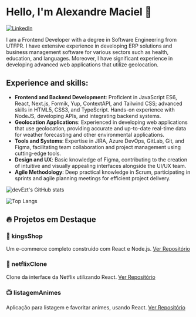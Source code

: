 # Hello, I'm Alexandre Maciel 👋

[![LinkedIn](https://img.shields.io/badge/LinkedIn-Alexandre-blue.svg)](https://www.linkedin.com/in/alexandreh-maciel/)

I am a Frontend Developer with a degree in Software Engineering from UTFPR. I have extensive experience in developing ERP solutions and business management software for various sectors such as health, education, and languages. Moreover, I have significant experience in developing advanced web applications that utilize geolocation.

## Experience and skills:
- **Frontend and Backend Development**: Proficient in JavaScript ES6, React, Next.js, Formik, Yup, ContextAPI, and Tailwind CSS; advanced skills in HTML5, CSS3, and TypeScript. Hands-on experience with NodeJS, developing APIs, and integrating backend systems.
- **Geolocation Applications**: Experienced in developing web applications that use geolocation, providing accurate and up-to-date real-time data for weather forecasting and other environmental applications.
- **Tools and Systems**: Expertise in JIRA, Azure DevOps, GitLab, Git, and Figma, facilitating team collaboration and project management using cutting-edge tools.
- **Design and UX**: Basic knowledge of Figma, contributing to the creation of intuitive and visually appealing interfaces alongside the UI/UX team.
- **Agile Methodology**: Deep practical knowledge in Scrum, participating in sprints and agile planning meetings for efficient project delivery.


![devEzt's GitHub stats](https://github-readme-stats.vercel.app/api?username=devEzt&show_icons=true&theme=tokyonight)

![Top Langs](https://github-readme-stats.vercel.app/api/top-langs/?username=devEzt&theme=tokyonight&layout=compact)


## 🔥 Projetos em Destaque

### 🛒 kingsShop
Um e-commerce completo construído com React e Node.js.
[Ver Repositório](https://github.com/devEzt/kingsShop)

### 🎥 netflixClone
Clone da interface da Netflix utilizando React.
[Ver Repositório](https://github.com/devEzt/netflixClone)

### 📺 listagemAnimes
Aplicação para listagem e favoritar animes, usando React.
[Ver Repositório](https://github.com/devEzt/listagemAnimes)



